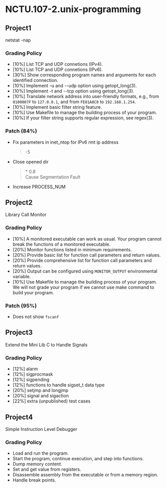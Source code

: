 # NCTU.107-2.unix-programming


## Project1
netstat -nap

### Grading Policy
* [10%] List TCP and UDP connetions (IPv4).
* [10%] List TCP and UDP connetions (IPv6).
* [30%] Show corresponding program names and arguments for each identified connection.
* [10%] Implement -u and --udp option using getopt\_long(3).
* [10%] Implement -t and --tcp option using getopt\_long(3).
* [10%] Translate network address into user-friendly formats, e.g., from `0100007F` to `127.0.0.1`, and from `FE01A8C0` to `192.168.1.254`.
* [10%] Implement basic filter string feature.
* [10%] Use Makefile to manage the building process of your program.
* [10%] If your filter string supports regular expression, see regex(3).

### Patch (84%)
* Fix parameters in inet\_ntop for IPv6 rmt ip address
  > -5
* Close opened dir
  > \* 0.8  
  > Cause Segmentation Fault
* Increase PROCESS\_NUM


## Project2
Library Call Monitor

### Grading Policy
* [10%] A monitored executable can work as usual. Your program cannot break the functions of a monitored executable.
* [20%] Monitor functions listed in minimum requirements.
* [20%] Provide basic list for function call parameters and return values.
* [20%] Provide comprehensive list for function call parameters and return values.
* [20%] Output can be configured using `MONITOR_OUTPUT` environmental variable.
* [10%] Use Makefile to manage the building process of your program. We will not grade your program if we cannot use make command to build your program.

### Patch (95%)
* Does not show `fscanf`


## Project3
Extend the Mini Lib C to Handle Signals

### Grading Policy
* [12%] alarm
* [12%] sigprocmask
* [12%] sigpending
* [12%] functions to handle sigset\_t data type
* [20%] setjmp and longjmp
* [20%] signal and sigaction
* [22%] extra (unpublished) test cases


## Project4
Simple Instruction Level Debugger

### Grading Policy
* Load and run the program.
* Start the program, continue execution, and step into functions.
* Dump memory content.
* Set and get value from registers.
* Disassemble assembly from the executable or from a memory region.
* Handle break points.
